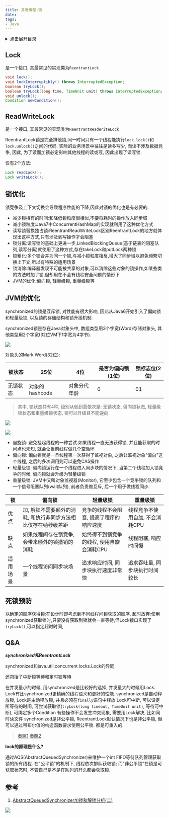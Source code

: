 ```yaml
---
title: 并发编程:锁
date:
tags:
- Java
---
```

<details>
<summary>点击展开目录</summary>
<!-- TOC -->

- [Lock](#lock)
- [ReadWriteLock](#readwritelock)
- [锁优化](#锁优化)
- [JVM的优化](#jvm的优化)
- [死锁预防](#死锁预防)
- [Q&A](#qa)
- [参考](#参考)

<!-- /TOC -->
</details>

## Lock

是一个接口, 其最常见的实现类为`ReentrantLock`

```Java
void lock();
void lockInterruptibly() throws InterruptedException;
boolean tryLock();
boolean tryLock(long time, TimeUnit unit) throws InterruptedException;
void unlock();
Condition newCondition();
```

## ReadWriteLock

是一个接口, 其最常见的实现类为`ReentrantReadWriteLock`

ReentrantLock锁是完全排他锁,同一时间只有一个线程能执行`lock.lock()`和`lock.unlock()`之间的代码, 实际的业务场景中往往是读多写少, 而读不涉及数据竞争,
因此, 为了读而加锁必定影响其他线程的读或写, 因此出现了读写锁.

仅有2个方法:
```Java
Lock readLock();
Lock writeLock();
```

## 锁优化

锁竞争及上下文切换会导致程序性能的下降,因此对锁的优化也是有必要的.

* 减少锁持有的时间:和降低锁粒度很相似,不要将耗时的操作放入同步域
* 减小锁粒度:Java7中ConcurrentHashMap的实现就利用了这种优化方式
* 读写锁替换独占锁:ReentrantReadWriteLock区别ReentrantLock的地方就体现出这种方式,只有涉及到写操作才会阻塞
* 锁分离:读写锁的基础上更进一步,LinkedBlockingQueue(基于链表的阻塞队列,读写分离)就使用了这种方式,存在takeLock和putLock两种锁
* 锁粗化:多个锁合并为同一个锁,与减小锁粒度相反,增大了同步域以避免频繁切换上下文,所以有特殊的适用场景
* 锁消除:编译器发现不可能被共享的对象,可以消除这些对象的锁操作,如某些类的方法时加了锁,但却用在不会有线程安全问题的情形下
* JVM的优化:偏向锁, 轻量级锁, 重量级锁等

## JVM的优化

synchronized的锁是互斥锁, 对性能有很大影响, 因此从Java6开始引入了偏向锁和轻量级锁, 以及锁的存储结构和锁升级机制.

synchronized锁是存在Java对象头中, 数组类型用3个字宽(Word)存储对象头, 其他类型用2个字宽(32位VM下1字宽为4字节).

![](https://dev.tencent.com/u/LuVx21/p/img/git/raw/master/obj_head.png)

对象头的Mark Word(32位):

| 锁状态   | 25位           | 4位          | 是否为偏向锁(1位) | 锁标志位(2位) |
| -------- | -------------- | ------------ | ----------------- | ------------- |
| 无锁状态 | 对象的hashcode | 对象分代年龄 | 0                 | 01            |

> 其中, 锁状态共有4种, 级别从低到高依次是: 无锁状态, 偏向锁状态, 轻量级锁状态和重量级锁状态, 锁可以升级且不能逆向

![](https://dev.tencent.com/u/LuVx21/p/img/git/raw/master/偏向锁.png)

![](https://dev.tencent.com/u/LuVx21/p/img/git/raw/master/轻量级锁.png)

* 自旋锁: 避免挂起线程的一种尝试.如果线程一直无法获得锁, 并且能获取的时间点也未知, 就会让当前线程做几个空循环
* 偏向锁: 偏向锁就是一旦线程第一次获得了监视对象, 之后让监视对象"偏向"这个线程, 之后的多次调用则可以避免CAS操作
* 轻量级锁: 偏向锁运行在一个线程进入同步块的情况下, 当第二个线程加入锁竞争的时候, 偏向锁就会升级为轻量级锁
* 重量级锁: JVM中又叫对象监视器(Monitor), 它至少包含一个竞争锁的队列和一个信号阻塞队列(wait队列), 前者负责做互斥, 后一个用于做线程同步.

| 锁       | 偏向锁                                                       | 轻量级锁                                 | 重量级锁                       |
| -------- | ------------------------------------------------------------ | ---------------------------------------- | ------------------------------ |
| 优点     | 加, 解锁不需要额外的消耗, 和执行非同步方法相比仅存在纳秒级差距 | 竞争的线程不会阻塞, 提高了程序的响应速度  | 线程竞争不使用自旋, 不会消耗CPU |
| 缺点     | 如果线程间存在锁竞争, 会带来额外的锁撤销的消耗                | 始终得不到锁竞争的线程, 使用自旋会消耗CPU | 线程阻塞, 响应时间慢            |
| 适用场景 | 一个线程访问同步块场景                                       | 追求响应时间, 同步块执行速度非常快        | 追求吞吐量, 同步块执行时间较长  |

## 死锁预防

以确定的顺序获得锁:在设计时即考虑到不同线程间锁获取的顺序.
超时放弃:使用synchronized获取锁时,只要没有获取到锁就会一直等待,但Lock接口实现了`tryLock()`,可以指定超时时间,

## Q&A

***synchronized和ReentrantLock***

synchronized和java.util.concurrent.locks.Lock的异同

还包括了中断锁等待和定时锁等待

在并发量小的时候, 用synchronized是比较好的选择, 并发量大的时候用Lock.
Lock有比synchronized更精确的线程语义和更好的性能.
synchronized是自动释放锁, Lock是主动释放锁, 并且必须在`finally`语句中释放
Lock可中断, 可以设定所等待的时间, 可尝试获取锁(`tryLock(long timeout, TimeUnit unit)`, 等待可中断), 可绑定多个Condition
有些操作不会发生冲突现象, 需要用Lock解决, 比如同时读文件
synchronized是非公平锁, ReentrantLock默认情况下也是非公平锁, 但可以通过带布尔值的构造函数要求使用公平锁.
都是可重入的.

> [参照1](http://blog.csdn.net/maoyeqiu/article/details/46661719)
> [参照2](https://blog.csdn.net/zheng548/article/details/54426947)

**lock的原理是什么?**

通过AQS(AbstractQueuedSynchronizer)来维护一个int
FIFO等待队列管理获取锁的所有线程.
在"公平锁"的机制下, 线程依次排队获取锁; 而"非公平锁"在锁是可获取状态时, 不管自己是不是在队列的开头都会获取锁.

## 参考

1. [AbstractQueuedSynchronizer加锁和解锁分析(二)](http://suo.iteye.com/blog/1329460)


[![](https://static.segmentfault.com/v-5b1df2a7/global/img/creativecommons-cc.svg)](https://creativecommons.org/licenses/by-nc-nd/4.0/)